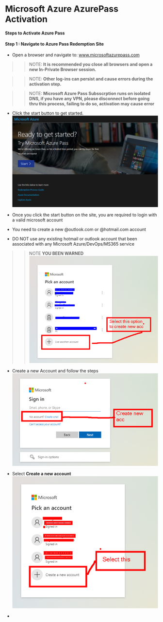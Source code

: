 # Microsoft Azure AzurePass Activation 

#### Steps to Activate Azure Pass

#### Step 1 : Navigate to Azure Pass Redemption Site

 - Open a browser and navigate to: www.microsoftazurepass.com
 >>NOTE: **It is recommended you close all browsers and open a new In-Private Browser session.** 

 >>NOTE: **Other log-ins can persist and cause errors during the activation step.** 
 
 >>NOTE: **Microsoft Azure Pass Subsscrption runs on isolated DNS, if you have any VPN, please disconnect before going thru this process, failing to do so, activation may cause error** 

 - Click the start button to get started.
 ![picture 1](images/b7d79bf0bcf6ac8c5020a7cfaf4b0c4f7774fc454a316b241a83b214de1cb76a.png)  

 - Once you click the start button on the site, you are required to login with a valid microsoft account
 - You need to create a new @outlook.com or @hotmail.com account 
 - DO NOT use any existing hotmail or outlook account that been associated with any Microsoft Azure/DevOps/MS365 service
 >>NOTE **YOU BEEN WARNED** 
 ![picture 2](images/5460608b485f3dd5350d1a18259e3f42eaa51a4b29e15b8038b112415c7157e2.png)  

 - Create a new Account and follow the steps 
 ![picture 3](images/0c11299f5bb20c8a18292352cc5199b0e92b7ec213620cd67af1c5e4f15879a6.png)  

 - Select **Create a new account** 
 ![picture 4](images/6668a26fd36b477032ac831c2fcda2ca2589312eba49288462c319f6ae511d3d.png)  

 - 